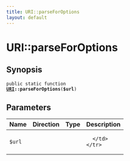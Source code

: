 ```yaml
---
title: URI::parseForOptions
layout: default
---
```


# URI::parseForOptions

## Synopsis

<code>public static function <b><a href="URI">URI</a>::parseForOptions</b>(<b>$url</b>)</code>

## Parameters

<table>
  <thead>
    <tr>
      <th>Name</th>
      <th>Direction</th>
      <th>Type</th>
      <th>Description</th>
    </tr>
  </thead>
  <tbody>
    <tr>
      <td><code>$url</code>
      <td><i></i></td>
      <td></td>
      <td>

      </td>
    </tr>
  </tbody>
</table>

